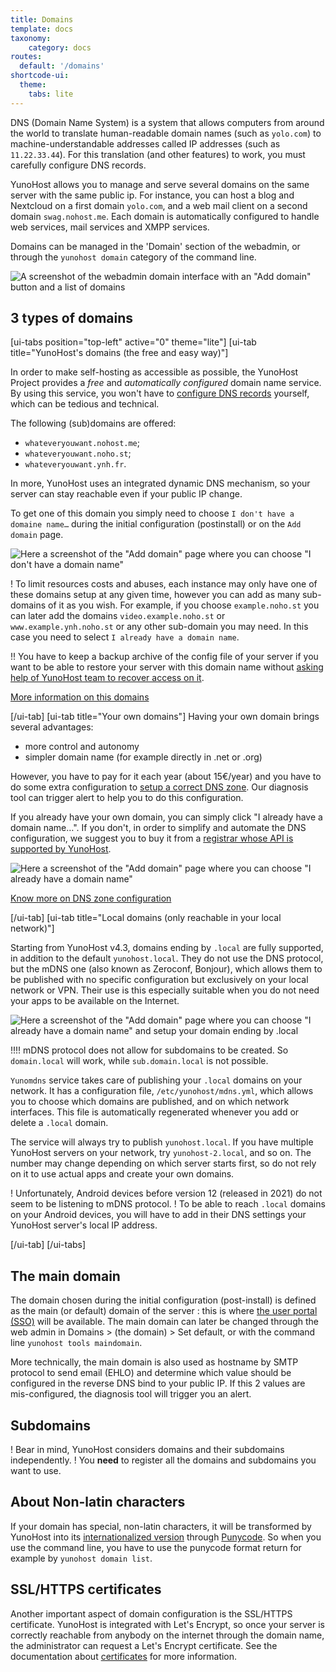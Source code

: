```yaml
---
title: Domains
template: docs
taxonomy:
    category: docs
routes:
  default: '/domains'
shortcode-ui:
  theme:
    tabs: lite
---
```


DNS (Domain Name System) is a system that allows computers from around the world to translate human-readable domain names (such as `yolo.com`) to machine-understandable addresses called IP addresses (such as `11.22.33.44`). For this translation (and other features) to work, you must carefully configure DNS records.

YunoHost allows you to manage and serve several domains on the same server with the same public ip. For instance, you can host a blog and Nextcloud on a first domain `yolo.com`, and a web mail client on a second domain `swag.nohost.me`. Each domain is automatically configured to handle web services, mail services and XMPP services.

Domains can be managed in the 'Domain' section of the webadmin, or through the `yunohost domain` category of the command line.

![A screenshot of the webadmin domain interface with an "Add domain" button and a list of domains](image://webadmin_domain.png)

## 3 types of domains

[ui-tabs position="top-left" active="0" theme="lite"]
[ui-tab title="YunoHost's domains (the free and easy way)"]

In order to make self-hosting as accessible as possible, the YunoHost Project provides a *free* and *automatically configured* domain name service. By using this service, you won't have to [configure DNS records](/dns_config) yourself, which can be tedious and technical.

The following (sub)domains are offered:

- `whateveryouwant.nohost.me`;
- `whateveryouwant.noho.st`;
- `whateveryouwant.ynh.fr`.

In more, YunoHost uses an integrated dynamic DNS mechanism, so your server can stay reachable even if your public IP change.

To get one of this domain you simply need to choose `I don't have a domaine name…` during the initial configuration (postinstall) or on the `Add domain` page.

![Here a screenshot of the "Add domain" page where you can choose "I don't have a domain name"](image://webadmin_dyndns.png)

! To limit resources costs and abuses, each instance may only have one of these domains setup at any given time, however you can add as many sub-domains of it as you wish. For example, if you choose `example.noho.st` you can later add the domains `video.example.noho.st` or `www.example.ynh.noho.st` or any other sub-domain you may need. In this case you need to select `I already have a domain name`.

!! You have to keep a backup archive of the config file of your server if you want to be able to restore your server with this domain name without [asking help of YunoHost team to recover access on it](https://forum.yunohost.org/t/nohost-domain-recovery-suppression-de-domaine-en-nohost-me-noho-st-et-ynh-fr/442).

[More information on this domains](/dns_nohost_me)

[/ui-tab]
[ui-tab title="Your own domains"]
Having your own domain brings several advantages:

- more control and autonomy
- simpler domain name (for example directly in .net or .org)

However, you have to pay for it each year (about 15€/year) and you have to do some extra configuration to [setup a correct DNS zone](/dns_config). Our diagnosis tool can trigger alert to help you to do this configuration.

If you already have your own domain, you can simply click "I already have a domain name…". If you don't, in order to simplify and automate the DNS configuration, we suggest you to buy it from a [registrar whose API is supported by YunoHost](/providers/registrar).

![Here a screenshot of the "Add domain" page where you can choose "I already have a domain name"](image://webadmin_domain_owndomain.png)

[Know more on DNS zone configuration](/dns_config)

[/ui-tab]
[ui-tab title="Local domains (only reachable in your local network)"]

Starting from YunoHost v4.3, domains ending by `.local` are fully supported, in addition to the default `yunohost.local`.
They do not use the DNS protocol, but the mDNS one (also known as Zeroconf, Bonjour), which allows them to be published with no specific configuration but exclusively on your local network or VPN.
Their use is this especially suitable when you do not need your apps to be available on the Internet.

![Here a screenshot of the "Add domain" page where you can choose "I already have a domain name" and setup your domain ending by .local](image://webadmin_domain_local.png)

!!!! mDNS protocol does not allow for subdomains to be created. So `domain.local` will work, while `sub.domain.local` is not possible.

`Yunomdns` service takes care of publishing your `.local` domains on your network.
It has a configuration file, `/etc/yunohost/mdns.yml`, which allows you to choose which domains are published, and on which network interfaces.
This file is automatically regenerated whenever you add or delete a `.local` domain.

The service will always try to publish `yunohost.local`. If you have multiple YunoHost servers on your network, try `yunohost-2.local`, and so on.
The number may change depending on which server starts first, so do not rely on it to use actual apps and create your own domains.

! Unfortunately, Android devices before version 12 (released in 2021) do not seem to be listening to mDNS protocol.
! To be able to reach `.local` domains on your Android devices, you will have to add in their DNS settings your YunoHost server's local IP address.

[/ui-tab]
[/ui-tabs]

## The main domain

The domain chosen during the initial configuration (post-install) is defined as the main (or default) domain of the server : this is where [the user portal (SSO)](/users) will be available. The main domain can later be changed through the web admin in Domains > (the domain) > Set default, or with the command line `yunohost tools maindomain`.

More technically, the main domain is also used as hostname by SMTP protocol to send email (EHLO) and determine which value should be configured in the reverse DNS bind to your public IP. If this 2 values are mis-configured, the diagnosis tool will trigger you an alert.

## Subdomains

! Bear in mind, YunoHost considers domains and their subdomains independently.
! You **need** to register all the domains and subdomains you want to use.

## About Non-latin characters

If your domain has special, non-latin characters, it will be transformed by YunoHost into its [internationalized version](https://en.wikipedia.org/wiki/Internationalized_domain_name) through [Punycode](https://en.wikipedia.org/wiki/Punycode). So when you use the command line, you have to use the punycode format return for example by `yunohost domain list`.

## SSL/HTTPS certificates

Another important aspect of domain configuration is the SSL/HTTPS certificate. YunoHost is integrated with Let's Encrypt, so once your server is correctly reachable from anybody on the internet through the domain name, the administrator can request a Let's Encrypt certificate. See the documentation about [certificates](/certificate) for more information.
